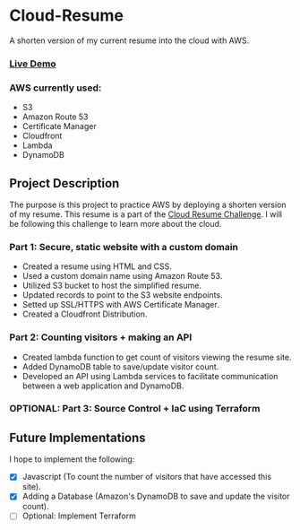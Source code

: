 # Cloud-Resume
A shorten version of my current resume into the cloud with AWS. 
### [Live Demo](https://han-pham-resume.click/)
### AWS currently used:
- S3
- Amazon Route 53
- Certificate Manager
- Cloudfront
- Lambda
- DynamoDB

## Project Description 
The purpose is this project to practice AWS by deploying a shorten version of my resume. This resume is a part of the [Cloud Resume Challenge](https://cloudresumechallenge.dev/docs/the-challenge/aws/). I will be following this challenge to learn more about the cloud. 
### Part 1: Secure, static website with a custom domain 
- Created a resume using HTML and CSS.
- Used a custom domain name using Amazon Route 53.
- Utilized S3 bucket to host the simplified resume.
- Updated records to point to the S3 website endpoints. 
- Setted up SSL/HTTPS with AWS Certificate Manager. 
- Created a Cloudfront Distribution.
### Part 2: Counting visitors + making an API 
- Created lambda function to get count of visitors viewing the resume site.
- Added DynamoDB table to save/update visitor count.
- Developed an API using Lambda services to facilitate communication between a web application and DynamoDB.
### OPTIONAL: Part 3: Source Control + IaC using Terraform

## Future Implementations 
I hope to implement the following:
- [x] Javascript (To count the number of visitors that have accessed this site).
- [x] Adding a Database (Amazon's DynamoDB to save and update the visitor count).
- [ ] Optional: Implement Terraform  
